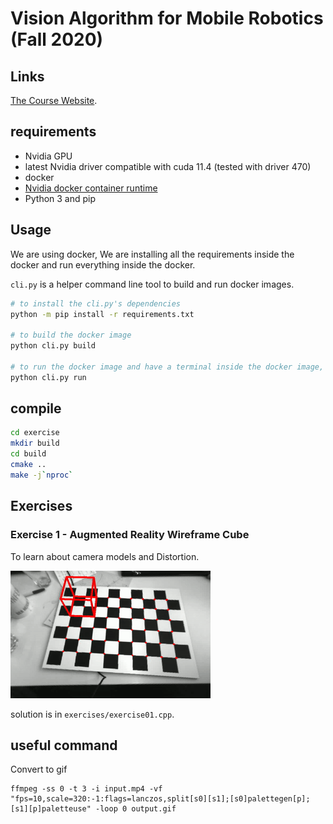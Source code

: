 # Vision Algorithm for Mobile Robotics (Fall 2020)

## Links

[The Course Website](http://rpg.ifi.uzh.ch/teaching2020.html).

## requirements

- Nvidia GPU
- latest Nvidia driver compatible with cuda 11.4 (tested with driver 470)
- docker
- [Nvidia docker container runtime](https://docs.nvidia.com/datacenter/cloud-native/container-toolkit/install-guide.html#)
- Python 3 and pip

## Usage

We are using docker, We are installing all the requirements inside the docker and run everything inside the docker.

`cli.py` is a helper command line tool to build and run docker images.

```sh
# to install the cli.py's dependencies
python -m pip install -r requirements.txt

# to build the docker image
python cli.py build

# to run the docker image and have a terminal inside the docker image, compile everything in the image
python cli.py run
```

## compile

```bash
cd exercise
mkdir build
cd build
cmake ..
make -j`nproc`
```

## Exercises

### Exercise 1 - Augmented Reality Wireframe Cube

To learn about camera models and Distortion.

![Output](exercises/statements/Exercise%201%20-%20Augmented%20Reality%20Wireframe%20Cube/output.gif)

solution is in `exercises/exercise01.cpp`.

## useful command

Convert to gif
```
ffmpeg -ss 0 -t 3 -i input.mp4 -vf "fps=10,scale=320:-1:flags=lanczos,split[s0][s1];[s0]palettegen[p];[s1][p]paletteuse" -loop 0 output.gif
```